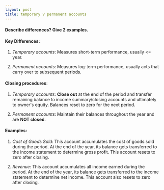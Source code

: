 ```yaml
---
layout: post
title: temporary v permanent accounts
---
```


#### Describe differences? Give 2 examples.

#### Key Differences:

1. *Temporary accounts*: Measures short-term performance, usually <= year.   

2. *Permanent accounts*: Measures log-term performance, usually acts that carry over to subsequent periods.  

#### Closing procedures:

1. *Temporary accounts*: **Close out** at the end of the period and transfer remaining balance to income summary/closing accounts and ultimately to owner's equity. Balances reset to zero for the next period.   

1. *Permanent accounts*: Maintain their balances throughout the year and are **NOT closed**.   

#### Examples:

1. *Cost of Goods Sold*: This account accumulates the cost of goods sold during the period. At the end of the year, its balance gets transferred to the income statement to determine gross profit. This account resets to zero after closing.   

1. *Revenue*: This account accumulates all income earned during the period. At the end of the year, its balance gets transferred to the income statement to determine net income. This account also resets to zero after closing.  

